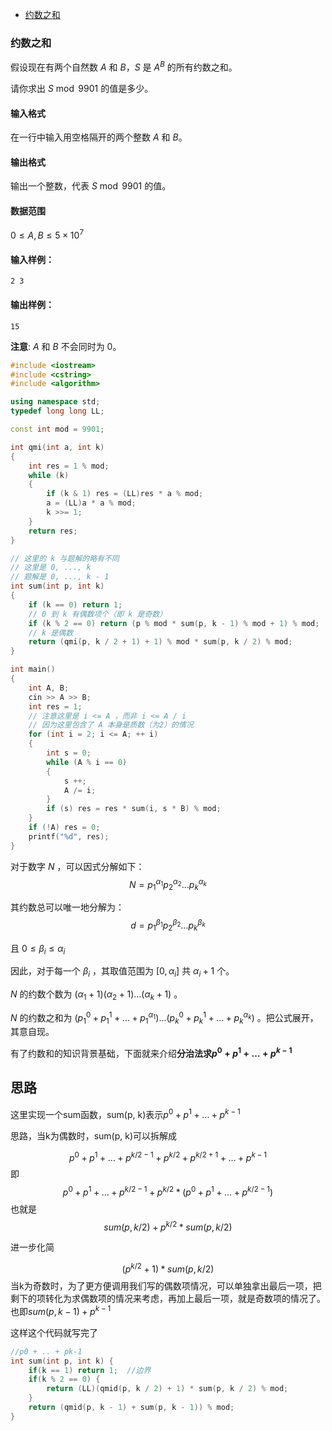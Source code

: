 
<!-- @import "[TOC]" {cmd="toc" depthFrom=1 depthTo=6 orderedList=false} -->

<!-- code_chunk_output -->

- [约数之和](#约数之和)

<!-- /code_chunk_output -->

### 约数之和

假设现在有两个自然数 $A$ 和 $B$，$S$ 是 $A^B$ 的所有约数之和。

请你求出 $S \bmod 9901$ 的值是多少。

<h4>输入格式</h4>

在一行中输入用空格隔开的两个整数 $A$ 和 $B$。

<h4>输出格式</h4>

输出一个整数，代表 $S \bmod 9901$ 的值。

<h4>数据范围</h4>

$0 \le A,B \le 5 \times 10^7$

<h4>输入样例：</h4>
<pre><code>2 3
</code></pre>

<h4>输出样例：</h4>
<pre><code>15
</code></pre>

<strong>注意</strong>: $A$ 和 $B$ 不会同时为 $0$。

```cpp
#include <iostream>
#include <cstring>
#include <algorithm>

using namespace std;
typedef long long LL;

const int mod = 9901;

int qmi(int a, int k)
{
    int res = 1 % mod;
    while (k)
    {
        if (k & 1) res = (LL)res * a % mod;
        a = (LL)a * a % mod;
        k >>= 1;
    }
    return res;
}

// 这里的 k 与题解的略有不同
// 这里是 0, ..., k
// 题解是 0, ..., k - 1
int sum(int p, int k)
{
    if (k == 0) return 1;
    // 0 到 k 有偶数项个（即 k 是奇数）
    if (k % 2 == 0) return (p % mod * sum(p, k - 1) % mod + 1) % mod;
    // k 是偶数
    return (qmi(p, k / 2 + 1) + 1) % mod * sum(p, k / 2) % mod;
}

int main()
{
    int A, B;
    cin >> A >> B;
    int res = 1;
    // 注意这里是 i <= A ，而非 i <= A / i
    // 因为这里包含了 A 本身是质数（为2）的情况
    for (int i = 2; i <= A; ++ i)
    {
        int s = 0;
        while (A % i == 0)
        {
            s ++;
            A /= i;
        }
        if (s) res = res * sum(i, s * B) % mod;
    }
    if (!A) res = 0;
    printf("%d", res);
}
```

对于数字 $N$ ，可以因式分解如下：
$$N = p_1^{\alpha_1} p_2^{\alpha_2} ... p_k^{\alpha_k}$$

其约数总可以唯一地分解为：
$$d = p_1^{\beta_1} p_2^{\beta_2} ... p_k^{\beta_k}$$

且 $0 \le \beta_i \le \alpha_i$

因此，对于每一个 $\beta_i$ ，其取值范围为 $[0, \alpha_i]$ 共 $\alpha_i + 1$ 个。

$N$ 的约数个数为 $(\alpha_1 + 1)(\alpha_2 + 1)...(\alpha_k + 1)$ 。

$N$ 的约数之和为 $(p_1^0 + p_1^1 + ... + p_1^{\alpha_1})...(p_k^0 + p_k^1 + ... + p_k^{\alpha_k})$ 。把公式展开，其意自现。

有了约数和的知识背景基础，下面就来介绍<strong>分治法求$p^0 + p^1 + \ldots + p^{k-1}$</strong>

<h2>思路</h2>

这里实现一个sum函数，sum(p, k)表示$p^0 + p^1 + \ldots + p^{k-1}$

<p>思路，当k为偶数时，sum(p, k)可以拆解成</p>

$$p^0 + p^1 + \ldots + p^{k/2-1} + p^{k/2} +p^{k/2 + 1} + \ldots + p^{k-1}$$
即
$$p^0 + p^1 + \ldots + p^{k/2-1} + p^{k/2} * (p^0 + p^1 + \ldots + p^{k/2-1})$$
也就是
$$sum(p, k / 2) + p^{k/2} * sum(p, k / 2)$$

<p>进一步化简</p>

$$(p^{k/2} + 1) * sum(p, k / 2)$$
当k为奇数时，为了更方便调用我们写的偶数项情况，可以单独拿出最后一项，把剩下的项转化为求偶数项的情况来考虑，再加上最后一项，就是奇数项的情况了。也即$sum(p, k - 1)+p^{k-1}$
<p>这样这个代码就写完了</p>

```cpp
//p0 + .. + pk-1
int sum(int p, int k) {
    if(k == 1) return 1;  //边界
    if(k % 2 == 0) {  
        return (LL)(qmid(p, k / 2) + 1) * sum(p, k / 2) % mod;
    }
    return (qmid(p, k - 1) + sum(p, k - 1)) % mod;
}
```
